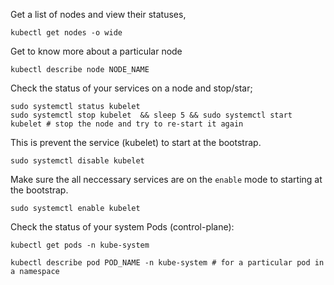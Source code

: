 Get a list of nodes and view their statuses,
```
kubectl get nodes -o wide
```

Get to know more about a particular node
```
kubectl describe node NODE_NAME
```

Check the status of your services on a node and stop/star;
```
sudo systemctl status kubelet
sudo systemctl stop kubelet  && sleep 5 && sudo systemctl start kubelet # stop the node and try to re-start it again

```

This is prevent the service (kubelet) to start at the bootstrap.
```
sudo systemctl disable kubelet
```

Make sure the all neccessary services are on the `enable` mode to starting at the bootstrap.
```
sudo systemctl enable kubelet
```

Check the status of your system Pods (control-plane):
```
kubectl get pods -n kube-system

kubectl describe pod POD_NAME -n kube-system # for a particular pod in a namespace
```
